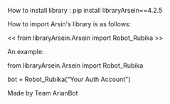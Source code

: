 How to install library :  pip install libraryArsein==4.2.5  

How to import Arsin's library is as follows:

<< from libraryArsein.Arsein import Robot_Rubika >>

An example:

from libraryArsein.Arsein import Robot_Rubika

bot = Robot_Rubika("Your Auth Account")

Made by Team ArianBot
